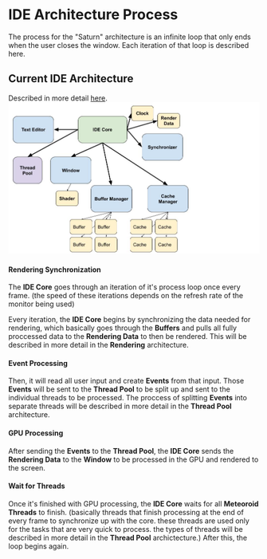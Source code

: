 # IDE Architecture Process
The process for the "Saturn" architecture is an infinite loop that only ends when the user closes the window. Each iteration of that loop is described here.

## Current IDE Architecture
Described in more detail [here](ide-arch.md).  
![IDE Architecture V0.1](../charts/V0.1-Architecture.jpg)  

#### Rendering Synchronization
The **IDE Core** goes through an iteration of it's process loop once every frame. (the speed of these iterations depends on the refresh rate of the monitor being used)  

Every iteration, the **IDE Core** begins by synchronizing the data needed for rendering, which basically goes through the **Buffers** and pulls all fully proccessed data to the **Rendering Data** to then be rendered. This will be described in more detail in the **Rendering** architecture.  

#### Event Processing
Then, it will read all user input and create **Events** from that input. Those **Events** will be sent to the **Thread Pool** to be split up and sent to the individual threads to be processed. The proccess of splitting **Events** into separate threads will be described in more detail in the **Thread Pool** architecture.  

#### GPU Processing
After sending the **Events** to the **Thread Pool**, the **IDE Core** sends the **Rendering Data** to the **Window** to be processed in the GPU and rendered to the screen.  

#### Wait for Threads
Once it's finished with GPU processing, the **IDE Core** waits for all **Meteoroid Threads** to finish. (basically threads that finish processing at the end of every frame to synchronize up with the core. these threads are used only for the tasks that are very quick to process. the types of threads will be described in more detail in the **Thread Pool** archictecture.) After this, the loop begins again.
